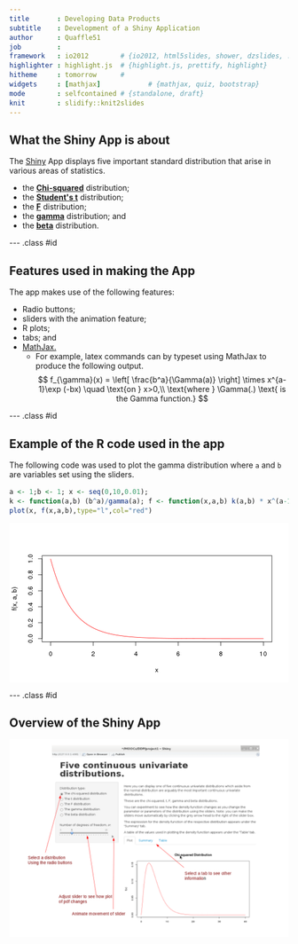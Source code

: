 ```yaml
---
title       : Developing Data Products
subtitle    : Development of a Shiny Application
author      : Quaffle51
job         : 
framework   : io2012        # {io2012, html5slides, shower, dzslides, ...}
highlighter : highlight.js  # {highlight.js, prettify, highlight}
hitheme     : tomorrow      # 
widgets     : [mathjax]            # {mathjax, quiz, bootstrap}
mode        : selfcontained # {standalone, draft}
knit        : slidify::knit2slides
---
```


## What the Shiny App is about

The [Shiny](https://quaffle51.shinyapps.io/project1/) App displays five important standard distribution that arise in various areas of statistics.

- the [**Chi-squared**](http://en.wikipedia.org/wiki/Chi-squared_distribution) distribution;
- the [**Student's t**](http://en.wikipedia.org/wiki/Student%27s_t-distribution) distribution;
- the [**F**](http://en.wikipedia.org/wiki/F-distribution) distribution;
- the [**gamma**](http://en.wikipedia.org/wiki/Gamma_distribution) distribution; and
- the [**beta**](http://en.wikipedia.org/wiki/Beta_distribution) distribution.

--- .class #id 

## Features used in making the App

The app makes use of the following features:

- Radio buttons;
- sliders with the animation feature;
- R plots;
- tabs; and
- [MathJax.](http://www.mathjax.org/)
    - For example,  latex commands can by typeset using MathJax to produce the following output.
$$
f_{\gamma}(x) =
\left[
\frac{b^a}{\Gamma(a)}    
\right]
\times
x^{a-1}\exp (-bx)
\quad \text{on } x>0,\\
\text{where } \Gamma(.) \text{ is the Gamma function.}
$$

--- .class #id 
## Example of the R code used in the app
The following code was used to plot the gamma distribution where `a` and `b` are variables set using the sliders.

```r
a <- 1;b <- 1; x <- seq(0,10,0.01); 
k <- function(a,b) (b^a)/gamma(a); f <- function(x,a,b) k(a,b) * x^(a-1) * exp(-b*x)
plot(x, f(x,a,b),type="l",col="red")
```

<img src="assets/fig/gamma-plot-1.png" title="plot of chunk gamma-plot" alt="plot of chunk gamma-plot" style="display: block; margin: auto;" />

--- .class #id

## Overview of the Shiny App

<img src="image1.png" alt="Image of the app" width="800px"></img>

